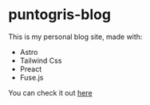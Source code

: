 # puntogris-blog

This is my personal blog site, made with:

 - Astro 
 - Tailwind Css
 - Preact
 - Fuse.js

 You can check it out [here](https://blog.puntogris.com)